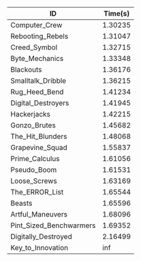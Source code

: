|ID|Time(s)|
|-|-|
|Computer_Crew|1.30235|
|Rebooting_Rebels|1.31047|
|Creed_Symbol|1.32715|
|Byte_Mechanics|1.33348|
|Blackouts|1.36176|
|Smalltalk_Dribble|1.36215|
|Rug_Heed_Bend|1.41234|
|Digital_Destroyers|1.41945|
|Hackerjacks|1.42215|
|Gonzo_Brutes|1.45682|
|The_Hit_Blunders|1.48068|
|Grapevine_Squad|1.55837|
|Prime_Calculus|1.61056|
|Pseudo_Boom|1.61531|
|Loose_Screws|1.63169|
|The_ERROR_List|1.65544|
|Beasts|1.65596|
|Artful_Maneuvers|1.68096|
|Pint_Sized_Benchwarmers|1.69352|
|Digitally_Destroyed|2.16499|
|Key_to_Innovation|inf|
